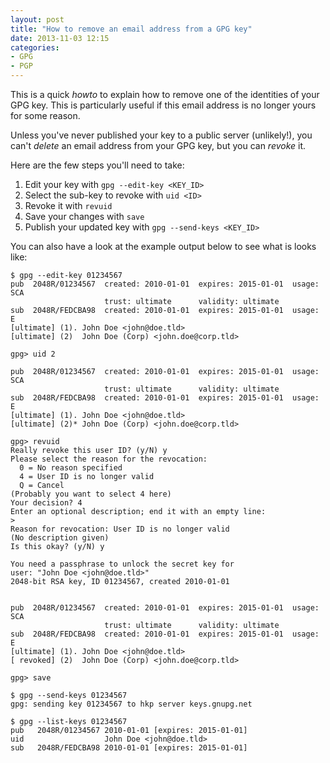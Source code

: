 ```yaml
---
layout: post
title: "How to remove an email address from a GPG key"
date: 2013-11-03 12:15
categories:
- GPG
- PGP
---
```


This is a quick _howto_ to explain how to remove one of the identities of your GPG key.
This is particularly useful if this email address is no longer yours for some reason.

Unless you've never published your key to a public server (unlikely!), you can't _delete_ an email address from your GPG key, but you can _revoke_ it.

Here are the few steps you'll need to take:

1. Edit your key with `gpg --edit-key <KEY_ID>`
1. Select the sub-key to revoke with `uid <ID>`
1. Revoke it with `revuid`
1. Save your changes with `save`
1. Publish your updated key with `gpg --send-keys <KEY_ID>`

You can also have a look at the example output below to see what is looks like:

    $ gpg --edit-key 01234567
    pub  2048R/01234567  created: 2010-01-01  expires: 2015-01-01  usage: SCA
                         trust: ultimate      validity: ultimate
    sub  2048R/FEDCBA98  created: 2010-01-01  expires: 2015-01-01  usage: E
    [ultimate] (1). John Doe <john@doe.tld>
    [ultimate] (2)  John Doe (Corp) <john.doe@corp.tld>

    gpg> uid 2

    pub  2048R/01234567  created: 2010-01-01  expires: 2015-01-01  usage: SCA
                         trust: ultimate      validity: ultimate
    sub  2048R/FEDCBA98  created: 2010-01-01  expires: 2015-01-01  usage: E
    [ultimate] (1). John Doe <john@doe.tld>
    [ultimate] (2)* John Doe (Corp) <john.doe@corp.tld>

    gpg> revuid
    Really revoke this user ID? (y/N) y
    Please select the reason for the revocation:
      0 = No reason specified
      4 = User ID is no longer valid
      Q = Cancel
    (Probably you want to select 4 here)
    Your decision? 4
    Enter an optional description; end it with an empty line:
    >
    Reason for revocation: User ID is no longer valid
    (No description given)
    Is this okay? (y/N) y

    You need a passphrase to unlock the secret key for
    user: "John Doe <john@doe.tld>"
    2048-bit RSA key, ID 01234567, created 2010-01-01


    pub  2048R/01234567  created: 2010-01-01  expires: 2015-01-01  usage: SCA
                         trust: ultimate      validity: ultimate
    sub  2048R/FEDCBA98  created: 2010-01-01  expires: 2015-01-01  usage: E
    [ultimate] (1). John Doe <john@doe.tld>
    [ revoked] (2)  John Doe (Corp) <john.doe@corp.tld>

    gpg> save

    $ gpg --send-keys 01234567
    gpg: sending key 01234567 to hkp server keys.gnupg.net

    $ gpg --list-keys 01234567
    pub   2048R/01234567 2010-01-01 [expires: 2015-01-01]
    uid                  John Doe <john@doe.tld>
    sub   2048R/FEDCBA98 2010-01-01 [expires: 2015-01-01]

